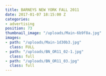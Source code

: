 ```yaml
---
title: BARNEYS NEW YORK FALL 2011
date: 2017-01-07 18:15:00 Z
categories:
- advertising
position: 73
thumbnail_image: "/uploads/Main-6b9f8a.jpg"
images:
- path: "/uploads/Main-1d30b3.jpg"
  class: FULL
- path: "/uploads/BN_OR11_02-1.jpg"
  class: full
- path: "/uploads/BN_OR11_03.jpg"
  class: full
---
```


